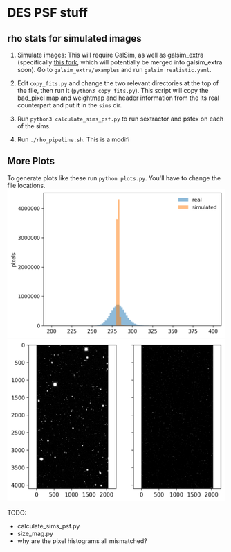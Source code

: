 DES PSF stuff
=============
rho stats for simulated images
------------------------------

1. Simulate images: This will require GalSim, as well as galsim_extra (specifically [this fork](https://github.com/ajwheeler/galsim_extra), which will potentially be merged into galsim_extra soon). Go to `galsim_extra/examples` and run `galsim realistic.yaml`.

2. Edit `copy_fits.py` and change the two relevant directories at the top of the file, then run it (`python3 copy_fits.py`).  This script will copy the bad_pixel map and weightmap and header information from the its real counterpart and put it in the `sims` dir.

3. Run `python3 calculate_sims_psf.py` to run sextractor and psfex on each of the sims.

4. Run `./rho_pipeline.sh`.  This is a modifi

More Plots
----------
To generate plots like these run `python plots.py`.  You'll have to change the file locations.
![histogram](https://raw.githubusercontent.com/ajwheeler/deswlpsf/master/histogram_example.png "histogram")
![image](https://raw.githubusercontent.com/ajwheeler/deswlpsf/master/image_example.png "image")

TODO:
- calculate_sims_psf.py
- size_mag.py
- why are the pixel histograms all mismatched?

